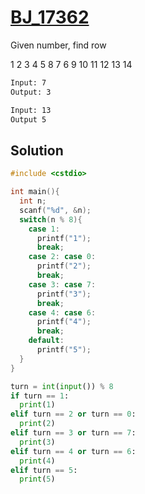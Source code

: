 # [BJ_17362](https://acmicpc.net/problem/17362)

Given number, find row 

1  2   3   4   5
    8   7   6 
9  10 11 12 13
              14

```txt
Input: 7
Output: 3

Input: 13
Output 5
```

## Solution

```cpp
#include <cstdio>

int main(){
  int n;
  scanf("%d", &n);
  switch(n % 8){
    case 1:
      printf("1");
      break;
    case 2: case 0:
      printf("2");
      break;
    case 3: case 7:
      printf("3");
      break;
    case 4: case 6:
      printf("4");
      break;
    default:
      printf("5");
  }
}
```

```py
turn = int(input()) % 8
if turn == 1:
  print(1)
elif turn == 2 or turn == 0:
  print(2)
elif turn == 3 or turn == 7:
  print(3)
elif turn == 4 or turn == 6:
  print(4)
elif turn == 5:
  print(5)
```
